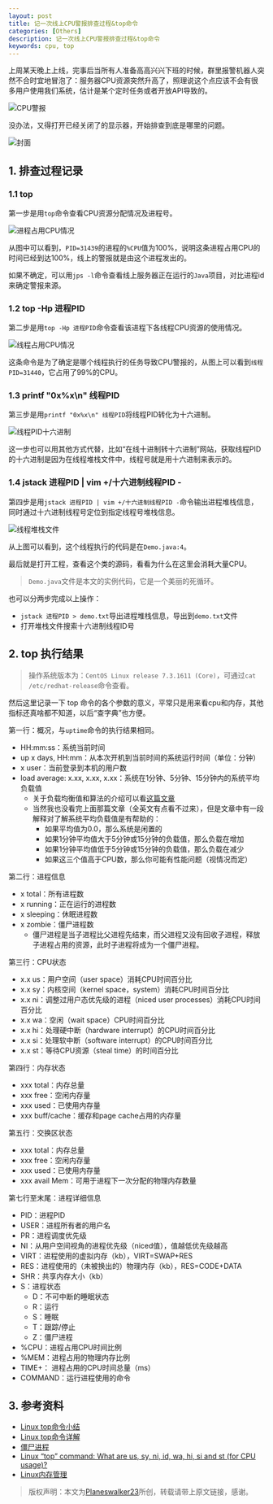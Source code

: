 ```yaml
---
layout: post
title: 记一次线上CPU警报排查过程&top命令
categories: [Others]
description: 记一次线上CPU警报排查过程&top命令
keywords: cpu, top
---
```


上周某天晚上上线，完事后当所有人准备高高兴兴下班的时候，群里报警机器人突然不合时宜地冒泡了：服务器CPU资源突然升高了，照理说这个点应该不会有很多用户使用我们系统，估计是某个定时任务或者开放API导致的。

![CPU警报](https://planeswalker23.github.io/images/posts/2020090101.png)

没办法，又得打开已经关闭了的显示器，开始排查到底是哪里的问题。

![封面](https://planeswalker23.github.io/images/posts/2020090100.png)

## 1. 排查过程记录
### 1.1 top

第一步是用`top`命令查看CPU资源分配情况及进程号。

![进程占用CPU情况](https://planeswalker23.github.io/images/posts/2020090102.png)

从图中可以看到，`PID=31439`的进程的`%CPU`值为100%，说明这条进程占用CPU的时间已经到达100%，线上的警报就是由这个进程发出的。

如果不确定，可以用`jps -l`命令查看线上服务器正在运行的`Java`项目，对比进程id来确定警报来源。

### 1.2 top -Hp 进程PID
第二步是用`top -Hp 进程PID`命令查看该进程下各线程CPU资源的使用情况。

![线程占用CPU情况](https://planeswalker23.github.io/images/posts/2020090103.png)

这条命令是为了确定是哪个线程执行的任务导致CPU警报的，从图上可以看到`线程PID=31440`，它占用了99%的CPU。

### 1.3 printf "0x%x\n" 线程PID
第三步是用`printf "0x%x\n" 线程PID`将线程PID转化为十六进制。

![线程PID十六进制](https://planeswalker23.github.io/images/posts/2020090104.png)

这一步也可以用其他方式代替，比如“在线十进制转十六进制”网站，获取线程PID的十六进制是因为在线程堆栈文件中，线程号就是用十六进制来表示的。

### 1.4 jstack 进程PID | vim +/十六进制线程PID -
第四步是用`jstack 进程PID | vim +/十六进制线程PID -`命令输出进程堆栈信息，同时通过十六进制线程号定位到指定线程号堆栈信息。

![线程堆栈文件](https://planeswalker23.github.io/images/posts/2020090105.png)

从上图可以看到，这个线程执行的代码是在`Demo.java:4`。

最后就是打开工程，查看这个类的源码，看看为什么在这里会消耗大量CPU。

> `Demo.java`文件是本文的实例代码，它是一个美丽的死循环。

也可以分两步完成以上操作：
- `jstack 进程PID > demo.txt`导出进程堆栈信息，导出到`demo.txt`文件
- 打开堆栈文件搜索十六进制线程ID号

## 2. top 执行结果
> 操作系统版本为：`CentOS Linux release 7.3.1611 (Core)`，可通过`cat /etc/redhat-release`命令查看。

然后这里记录一下 top 命令的各个参数的意义，平常只是用来看cpu和内存，其他指标还真啥都不知道，以后“查字典”也方便。

第一行：概况，与`uptime`命令的执行结果相同。
- HH:mm:ss：系统当前时间
- up x days,  HH:mm：从本次开机到当前时间的系统运行时间（单位：分钟）
- x user：当前登录到本机的用户数
- load average: x.xx, x.xx, x.xx：系统在1分钟、5分钟、15分钟内的系统平均负载值
    - 关于负载均衡值和算法的介绍可以看[这篇文章](http://www.brendangregg.com/blog/2017-08-08/linux-load-averages.html)
    - 当然我也没看完上面那篇文章（全英文有点看不过来），但是文章中有一段解释对了解系统平均负载值是有帮助的：
        - 如果平均值为0.0，那么系统是闲置的
        - 如果1分钟平均值大于5分钟或15分钟的负载值，那么负载在增加
        - 如果1分钟平均值低于5分钟或15分钟的负载值，那么负载在减少
        - 如果这三个值高于CPU数，那么你可能有性能问题（视情况而定）

第二行：进程信息
- x total：所有进程数
- x running：正在运行的进程数
- x sleeping：休眠进程数
- x zombie：僵尸进程数
    - 僵尸进程是当子进程比父进程先结束，而父进程又没有回收子进程，释放子进程占用的资源，此时子进程将成为一个僵尸进程。

第三行：CPU状态
- x.x us：用户空间（user space）消耗CPU时间百分比
- x.x sy：内核空间（kernel space，system）消耗CPU时间百分比
- x.x ni：调整过用户态优先级的进程（niced user processes）消耗CPU时间百分比
- x.x wa：空闲（wait space）CPU时间百分比
- x.x hi：处理硬中断（hardware interrupt）的CPU时间百分比
- x.x si：处理软中断（software interrupt）的CPU时间百分比
- x.x st：等待CPU资源（steal time）的时间百分比

第四行：内存状态
- xxx total：内存总量
- xxx free：空闲内存量
- xxx used：已使用内存量
- xxx buff/cache：缓存和page cache占用的内存量

第五行：交换区状态
- xxx total：内存总量
- xxx free：空闲内存量
- xxx used：已使用内存量
- xxx avail Mem：可用于进程下一次分配的物理内存数量

第七行至末尾：进程详细信息
- PID：进程PID
- USER：进程所有者的用户名
- PR：进程调度优先级
- NI：从用户空间视角的进程优先级（niced值），值越低优先级越高
- VIRT：进程使用的虚拟内存（kb），VIRT=SWAP+RES
- RES：进程使用的（未被换出的）物理内存（kb），RES=CODE+DATA
- SHR：共享内存大小（kb）
- S：进程状态
    - D：不可中断的睡眠状态
    - R：运行
    - S：睡眠
    - T：跟踪/停止
    - Z：僵尸进程
- %CPU：进程占用CPU时间比例
- %MEM：进程占用的物理内存比例
- TIME+： 进程占用的CPU时间总量（ms）
- COMMAND：运行进程使用的命令

## 3. 参考资料
- [Linux top命令小结](https://www.jianshu.com/p/a6e96c102881)
- [Linux top命令详解](https://www.cnblogs.com/niuben/p/12017242.html)
- [僵尸进程](https://baike.baidu.com/item/%E5%83%B5%E5%B0%B8%E8%BF%9B%E7%A8%8B)
- [Linux “top” command: What are us, sy, ni, id, wa, hi, si and st (for CPU usage)?](https://unix.stackexchange.com/questions/18918/linux-top-command-what-are-us-sy-ni-id-wa-hi-si-and-st-for-cpu-usage)
- [Linux内存管理](https://segmentfault.com/a/1190000008125006)

> 版权声明：本文为[Planeswalker23](https://github.com/Planeswalker23)所创，转载请带上原文链接，感谢。